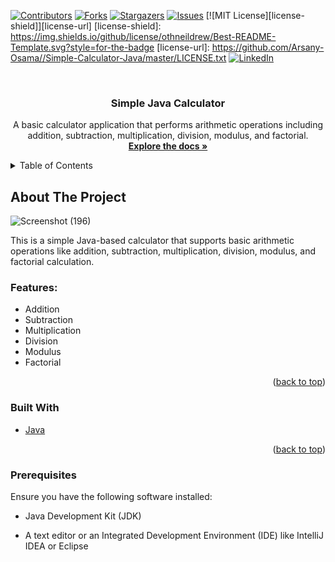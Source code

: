 <!-- Improved compatibility of back to top link: See: https://github.com/othneildrew/Best-README-Template/pull/73 -->
<a name="readme-top"></a>

<!-- PROJECT SHIELDS -->

[![Contributors][contributors-shield]][contributors-url]
[![Forks][forks-shield]][forks-url]
[![Stargazers][stars-shield]][stars-url]
[![Issues][issues-shield]][issues-url]
[![MIT License][license-shield]][license-url]
[license-shield]: https://img.shields.io/github/license/othneildrew/Best-README-Template.svg?style=for-the-badge
[license-url]: https://github.com/Arsany-Osama//Simple-Calculator-Java/master/LICENSE.txt
[![LinkedIn][linkedin-shield]][linkedin-url]



<!-- PROJECT LOGO -->
<br />
<div align="center">
  <h3 align="center">Simple Java Calculator</h3>

  <p align="center">
    A basic calculator application that performs arithmetic operations including addition, subtraction, multiplication, division, modulus, and factorial.
    <br />
    <a href="https://github.com/Arsany-Osama/Simple-Calculator-Java-/tree/master"><strong>Explore the docs »</strong></a>
  </p>
</div>



<!-- TABLE OF CONTENTS -->
<details>
  <summary>Table of Contents</summary>
  <ol>
    <li>
      <a href="#about-the-project">About The Project</a>
      <ul>
        <li><a href="#built-with">Built With</a></li>
      </ul>
    </li>
    <li>
      <a href="#getting-started">Getting Started</a>
      <ul>
        <li><a href="#prerequisites">Prerequisites</a></li>
        <li><a href="#installation">Installation</a></li>
      </ul>
    </li>
    <li><a href="#usage">Usage</a></li>
    <li><a href="#roadmap">Roadmap</a></li>
    <li><a href="#contributing">Contributing</a></li>
    <li><a href="#license">License</a></li>
    <li><a href="#contact">Contact</a></li>
    <li><a href="#acknowledgments">Acknowledgments</a></li>
  </ol>
</details>



<!-- ABOUT THE PROJECT -->

## About The Project

![Screenshot (196)](https://github.com/Arsany-Osama/Simple-Calculator-Java-/assets/160052013/9230275c-45af-40a7-96b7-27d3ee05e001)

This is a simple Java-based calculator that supports basic arithmetic operations like addition, subtraction, multiplication, division, modulus, and factorial calculation.

### Features:
- Addition
- Subtraction
- Multiplication
- Division
- Modulus
- Factorial

<p align="right">(<a href="#readme-top">back to top</a>)</p>



### Built With

* [Java](https://www.oracle.com/java/)

<p align="right">(<a href="#readme-top">back to top</a>)</p>

### Prerequisites

Ensure you have the following software installed:
* Java Development Kit (JDK)
* A text editor or an Integrated Development Environment (IDE) like IntelliJ IDEA or Eclipse

  [contributors-shield]: https://img.shields.io/github/contributors/Arsany-Osama/Simple-Calculator-Java.svg?style=for-the-badge
[contributors-url]: https://github.com/Arsany-Osama/Simple-Calculator-java/graphs/contributors
[forks-shield]: https://img.shields.io/github/forks/Arsany-Osama/Simple-Calculator-Java.svg?style=for-the-badge
[forks-url]: https://github.com/Arsany-Osama/Simple-Calculator-java/network/members
[stars-shield]: https://img.shields.io/github/stars/Arsany-Osama/Simple-Calculator-Java.svg?style=for-the-badge
[stars-url]: https://github.com/Arsany-Osama/Simple-Calculator-java/stargazers
[issues-shield]: https://img.shields.io/github/issues/Arsany-Osama/Simple-Calculator-Java.svg?style=for-the-badge
[issues-url]: https://github.com/Arsany-Osama/Simple-Calculator-java/issues
[linkedin-shield]: https://img.shields.io/badge/-LinkedIn-black.svg?style=for-the-badge&logo=linkedin&colorB=555
[linkedin-url]: https://linkedin.com/in/arsany-osama-446942264
